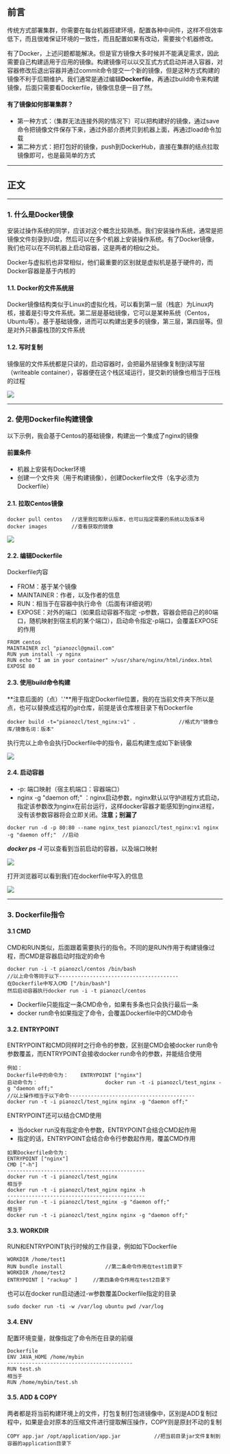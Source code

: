 ## 前言

传统方式部署集群，你需要在每台机器搭建环境，配置各种中间件，这样不但效率低下，而且很难保证环境的一致性，而且配置如果有改动，需要挨个机器修改。

有了Docker，上述问题都能解决。但是官方镜像大多时候并不能满足需求，因此需要自己构建适用于应用的镜像。构建镜像可以以交互式方式启动并进入容器，对容器修改后退出容器并通过commit命令提交一个新的镜像，但是这种方式构建的镜像不利于后期维护。我们通常是通过编辑**Dockerfile**，再通过build命令来构建镜像，后面只需要看Dockerfile，镜像信息便一目了然。

#### 有了镜像如何部署集群？

* 第一种方式：（集群无法连接外网的情况下）可以把构建好的镜像，通过save命令把镜像文件保存下来，通过外部介质拷贝到机器上面，再通过load命令加载
* 第二种方式：把打包好的镜像，push到DockerHub，直接在集群的结点拉取镜像即可，也是最简单的方式

***



## 正文

***

### 1. 什么是Docker镜像

安装过操作系统的同学，应该对这个概念比较熟悉。我们安装操作系统，通常是把镜像文件刻录到U盘，然后可以在多个机器上安装操作系统。有了Docker镜像，我们也可以在不同机器上启动容器，这是两者的相似之处。

Docker与虚拟机也非常相似，他们最重要的区别就是虚拟机是基于硬件的，而Docker容器是基于内核的

#### 1.1. Docker的文件系统层

Docker镜像结构类似于Linux的虚拟化栈，可以看到第一层（栈底）为Linux内核，接着是引导文件系统。第二层是基础镜像，它可以是某种系统（Centos，Ubuntu等）。基于基础镜像，进而可以构建出更多的镜像，第三层，第四层等。但是对外只暴露栈顶的文件系统

#### 1.2. 写时复制

镜像层的文件系统都是只读的，启动容器时，会把最外层镜像复制到读写层（writeable container），容器便在这个栈区域运行，提交新的镜像也相当于压栈的过程

![](https://superzcl.oss-cn-shanghai.aliyuncs.com/PicGo/20201031222814.png)

***

### 2. 使用Dockerfile构建镜像

以下示例，我会基于Centos的基础镜像，构建出一个集成了nginx的镜像

#### 前置条件

* 机器上安装有Docker环境
* 创建一个文件夹（用于构建镜像），创建Dockerfile文件（名字必须为Dockerfile）

#### 2.1. 拉取Centos镜像

```shell
docker pull centos   //这里我拉取默认版本，也可以指定需要的系统以及版本号
docker images        //查看获取的镜像
```

![](https://superzcl.oss-cn-shanghai.aliyuncs.com/PicGo/20201031230345.png)



#### 2.2. 编辑Dockerfile

Dockerfile内容

* FROM：基于某个镜像
* MAINTAINER：作者，以及作者的信息
* RUN：相当于在容器中执行命令（后面有详细说明）
* EXPOSE：对外的端口（如果启动容器不指定 -p参数，容器会把自己的80端口，随机映射到宿主机的某个端口），启动命令指定-p端口，会覆盖EXPOSE的作用

```shell
FROM centos
MAINTAINER zcl "pianozcl@gmail.com"
RUN yum install -y nginx
RUN echo "I am in your container" >/usr/share/nginx/html/index.html
EXPOSE 80
```



#### 2.3. 使用build命令构建

**注意后面的（点）'.'**用于指定Dockerfile位置，我的在当前文件夹下所以是点，也可以替换成远程的git仓库，前提是该仓库根目录下有Dockerfile

```shell
docker build -t="pianozcl/test_nginx:v1" .				//格式为"镜像仓库/镜像名词：版本"
```

执行完以上命令会执行Dockerfile中的指令，最后构建生成如下新镜像

![](https://superzcl.oss-cn-shanghai.aliyuncs.com/PicGo/20201031232005.png)



#### 2.4. 启动容器

* -p:  端口映射（宿主机端口：容器端口）
* nginx -g "daemon off;" ：nginx启动参数，nginx默认以守护进程方式启动，指定该参数改为nginx在前台运行，这样docker容器才能感知到nginx进程，没有该参数容器将会立即关闭。**注意；别漏了**

```shell
docker run -d -p 80:80 --name nginx_test pianozcl/test_nginx:v1 nginx -g "daemon off;"  //启动   
```

***docker ps -l***   可以查看到当前启动的容器，以及端口映射

![](https://superzcl.oss-cn-shanghai.aliyuncs.com/PicGo/20201031233304.png)

打开浏览器可以看到我们在dockerfile中写入的信息

![](https://superzcl.oss-cn-shanghai.aliyuncs.com/PicGo/20201031233511.png)

***



### 3. Dockerfile指令

#### 3.1 CMD

CMD和RUN类似，后面跟着需要执行的指令。不同的是RUN作用于构建镜像过程，而CMD是容器启动时指定的命令

```shell
docker run -i -t pianozcl/centos /bin/bash
//以上命令等同于以下---------------------------------------
在Dockerfile中写入CMD ["/bin/bash"]
然后启动容器执行docker run -i -t pianozcl/centos
```

* Dockerfile只能指定一条CMD命令，如果有多条也只会执行最后一条
* docker run命令如果指定了命令，会覆盖Dockerfile中的CMD命令



#### 3.2. ENTRYPOINT

ENTRYPOINT和CMD同样时之行命令的参数，区别是CMD会被docker run命令参数覆盖，而ENTRYPOINT会接收docker run命令的参数，并能结合使用

```shell
例如：
Dockerfile中的命令为：	ENTRYPOINT ["nginx"]
启动命令为：						docker run -t -i pianozcl/test_nginx -g "daemon off;"
//以上操作相当于以下命令-----------------------------------------
docker run -t -i pianozcl/test_nginx nginx -g "daemon off;"
```

ENTRYPOINT还可以结合CMD使用

* 当docker run没有指定命令参数，ENTRYPOINT会结合CMD起作用
* 指定的话，ENTRYPOINT会结合命令行参数起作用，覆盖CMD作用

```shell
如果Dockerfile命令为：
ENTRYPOINT ["nginx"]
CMD ["-h"]
---------------------------------------------
docker run -t -i pianozcl/test_nginx
相当于
docker run -t -i pianozcl/test_nginx nginx -h
---------------------------------------------
docker run -t -i pianozcl/test_nginx -g "daemon off;"
相当于
docker run -t -i pianozcl/test_nginx nginx -g "daemon off;"
```

#### 3.3. WORKDIR

RUN和ENTRYPOINT执行时候的工作目录，例如如下Dockerfile

```shell
WORKDIR /home/test1		  		
RUN bundle install				//第二条命令作用在test1目录下
WORKDIR /home/test2
ENTRYPOINT [ "rackup" ]		//第四条命令作用在test2目录下
```

也可以在docker run启动通过-w参数覆盖Dockerfile指定的目录

```shell
sudo docker run -ti -w /var/log ubuntu pwd /var/log				
```

#### 3.4. ENV

配置环境变量，就像指定了命令所在目录的前缀

```shell
Dockerfile
ENV JAVA_HOME /home/mybin
-----------------------------------------
RUN test.sh
相当于
RUN /home/mybin/test.sh
```

#### 3.5. ADD & COPY

两者都是将当前构建环境上的文件，打包复制打包进镜像中，区别是ADD复制过程中，如果是会对原本的压缩文件进行提取解压操作，COPY则是原封不动的复制

```shell
COPY app.jar /opt/application/app.jar			//把当前目录jar文件复制到容器的application目录下
```





